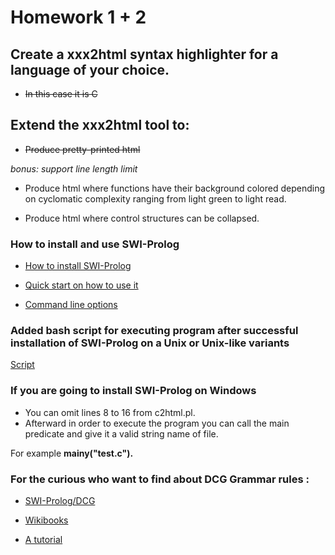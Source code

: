 # Homework 1 + 2
## Create a xxx2html syntax highlighter for a language of your choice. 
+ ~~In this case it is C~~
## Extend the xxx2html tool to:

+ ~~Produce pretty-printed html~~

_bonus: support line length limit_

+ Produce html where functions have their background colored depending on cyclomatic complexity ranging from light green to light read.

+ Produce html where control structures can be collapsed.

### How to install and use SWI-Prolog

+ [How to install SWI-Prolog](https://wwu-pi.github.io/tutorials/lectures/lsp/010_install_swi_prolog.html)

+ [Quick start on how to use it](http://www.swi-prolog.org/pldoc/man?section=quickstart)

+ [Command line options](http://www.swi-prolog.org/pldoc/man?section=cmdline)

### Added bash script for executing program after successful installation of SWI-Prolog on a Unix or Unix-like variants
[Script](./executeProgram.sh)

### If you are going to install SWI-Prolog on Windows 
+ You can omit lines 8 to 16 from c2html.pl.
+ Afterward in order to execute the program you can call the main predicate and give it a valid string name of file.

For example **mainy("test.c").**

### For the curious who want to find about DCG Grammar rules :

+ [SWI-Prolog/DCG](http://www.swi-prolog.org/pldoc/man?section=DCG)

+ [Wikibooks](https://en.wikibooks.org/wiki/Prolog/Definite_Clause_Grammars)

+ [A tutorial](http://www.pathwayslms.com/swipltuts/dcg/)
